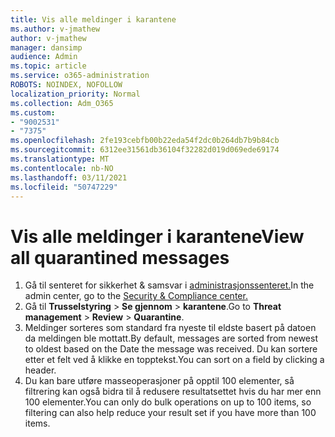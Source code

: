 ```yaml
---
title: Vis alle meldinger i karantene
ms.author: v-jmathew
author: v-jmathew
manager: dansimp
audience: Admin
ms.topic: article
ms.service: o365-administration
ROBOTS: NOINDEX, NOFOLLOW
localization_priority: Normal
ms.collection: Adm_O365
ms.custom:
- "9002531"
- "7375"
ms.openlocfilehash: 2fe193cebfb00b22eda54f2dc0b264db7b9b84cb
ms.sourcegitcommit: 6312ee31561db36104f32282d019d069ede69174
ms.translationtype: MT
ms.contentlocale: nb-NO
ms.lasthandoff: 03/11/2021
ms.locfileid: "50747229"
---
```

# <a name="view-all-quarantined-messages"></a><span data-ttu-id="c8599-102">Vis alle meldinger i karantene</span><span class="sxs-lookup"><span data-stu-id="c8599-102">View all quarantined messages</span></span>

1. <span data-ttu-id="c8599-103">Gå til senteret for sikkerhet & samsvar i [administrasjonssenteret.](https://go.microsoft.com/fwlink/p/?linkid=2077143)</span><span class="sxs-lookup"><span data-stu-id="c8599-103">In the admin center, go to the [Security & Compliance center.](https://go.microsoft.com/fwlink/p/?linkid=2077143)</span></span>
2. <span data-ttu-id="c8599-104">Gå til **Trusselstyring**  >  **Se gjennom**  >  **karantene**.</span><span class="sxs-lookup"><span data-stu-id="c8599-104">Go to **Threat management** > **Review** > **Quarantine**.</span></span>
3. <span data-ttu-id="c8599-105">Meldinger sorteres som standard fra nyeste til eldste basert på datoen da meldingen ble mottatt.</span><span class="sxs-lookup"><span data-stu-id="c8599-105">By default, messages are sorted from newest to oldest based on the Date the message was received.</span></span> <span data-ttu-id="c8599-106">Du kan sortere etter et felt ved å klikke en topptekst.</span><span class="sxs-lookup"><span data-stu-id="c8599-106">You can sort on a field by clicking a header.</span></span>
4. <span data-ttu-id="c8599-107">Du kan bare utføre masseoperasjoner på opptil 100 elementer, så filtrering kan også bidra til å redusere resultatsettet hvis du har mer enn 100 elementer.</span><span class="sxs-lookup"><span data-stu-id="c8599-107">You can only do bulk operations on up to 100 items, so filtering can also help reduce your result set if you have more than 100 items.</span></span>
